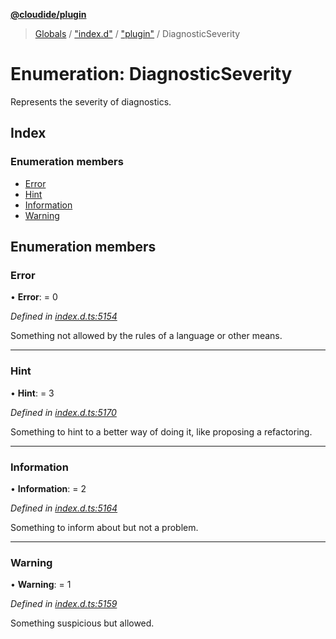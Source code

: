 **[@cloudide/plugin](../README.md)**

> [Globals](../README.md) / ["index.d"](../modules/_index_d_.md) / ["plugin"](../modules/_index_d_._plugin_.md) / DiagnosticSeverity

# Enumeration: DiagnosticSeverity

Represents the severity of diagnostics.

## Index

### Enumeration members

* [Error](_index_d_._plugin_.diagnosticseverity.md#error)
* [Hint](_index_d_._plugin_.diagnosticseverity.md#hint)
* [Information](_index_d_._plugin_.diagnosticseverity.md#information)
* [Warning](_index_d_._plugin_.diagnosticseverity.md#warning)

## Enumeration members

### Error

•  **Error**:  = 0

*Defined in [index.d.ts:5154](https://github.com/shuyaqian/cloudide-plugin-api/blob/9d985be/index.d.ts#L5154)*

Something not allowed by the rules of a language or other means.

___

### Hint

•  **Hint**:  = 3

*Defined in [index.d.ts:5170](https://github.com/shuyaqian/cloudide-plugin-api/blob/9d985be/index.d.ts#L5170)*

Something to hint to a better way of doing it, like proposing
a refactoring.

___

### Information

•  **Information**:  = 2

*Defined in [index.d.ts:5164](https://github.com/shuyaqian/cloudide-plugin-api/blob/9d985be/index.d.ts#L5164)*

Something to inform about but not a problem.

___

### Warning

•  **Warning**:  = 1

*Defined in [index.d.ts:5159](https://github.com/shuyaqian/cloudide-plugin-api/blob/9d985be/index.d.ts#L5159)*

Something suspicious but allowed.
